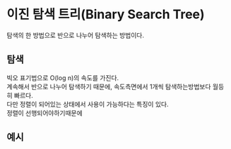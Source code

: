# 이진 탐색 트리(Binary Search Tree)
탐색의 한 방법으로 반으로 나누어 탐색하는 방법이다.  

## 탐색
빅오 표기법으로 O(log n)의 속도를 가진다.  
계속해서 반으로 나누어 탐색하기 때문에, 속도측면에서 1개씩 탐색하는방법보다 월등히 빠르다.  
다만 정렬이 되어있는 상태에서 사용이 가능하다는 특징이 있다.  
정렬이 선행되어야하기때문에 

## 예시
